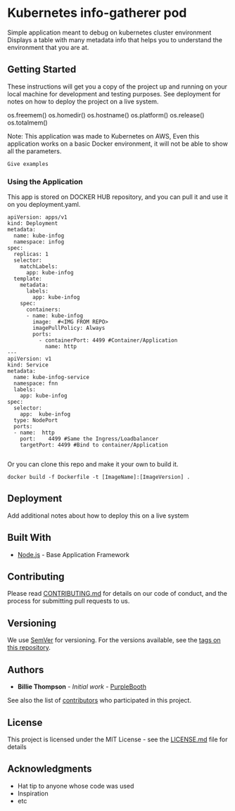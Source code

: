 # Kubernetes info-gatherer pod

Simple application meant to debug on kubernetes cluster environment
Displays a table with many metadata info that helps you to understand the environment that you are at.


## Getting Started

These instructions will get you a copy of the project up and running on your local machine for development and testing purposes. See deployment for notes on how to deploy the project on a live system. 

os.freemem()
os.homedir()
os.hostname()
os.platform()
os.release()
os.totalmem()


Note: This application was made to Kubernetes on AWS, 
Even this application works on a basic Docker environment, it will not be able to show all the parameters.

```
Give examples
```

### Using the Application

This app is stored on DOCKER HUB repository, and you can pull it and use it on you deployment.yaml.

```
apiVersion: apps/v1
kind: Deployment
metadata:
  name: kube-infog
  namespace: infog
spec:
  replicas: 1
  selector:
    matchLabels:
      app: kube-infog
  template:
    metadata:
      labels:
        app: kube-infog
    spec:
      containers:
      - name: kube-infog
        image:  #<IMG FROM REPO>
        imagePullPolicy: Always
        ports:
          - containerPort: 4499 #Container/Application
            name: http
---
apiVersion: v1
kind: Service
metadata:
  name: kube-infog-service
  namespace: fnn
  labels:
    app: kube-infog
spec:
  selector:
    app:  kube-infog
  type: NodePort
  ports:
  - name:  http
    port:    4499 #Same the Ingress/Loadbalancer
    targetPort: 4499 #Bind to container/Application
    
```




Or you can clone this repo and make it your own to build it.
```
docker build -f Dockerfile -t [ImageName]:[ImageVersion] .
```


## Deployment

Add additional notes about how to deploy this on a live system

## Built With

* [Node.js](https://nodejs.org/en/) - Base Application Framework

## Contributing

Please read [CONTRIBUTING.md](https://gist.github.com/PurpleBooth/b24679402957c63ec426) for details on our code of conduct, and the process for submitting pull requests to us.

## Versioning

We use [SemVer](http://semver.org/) for versioning. For the versions available, see the [tags on this repository](https://github.com/your/project/tags). 

## Authors

* **Billie Thompson** - *Initial work* - [PurpleBooth](https://github.com/PurpleBooth)

See also the list of [contributors](https://github.com/your/project/contributors) who participated in this project.

## License

This project is licensed under the MIT License - see the [LICENSE.md](LICENSE.md) file for details

## Acknowledgments

* Hat tip to anyone whose code was used
* Inspiration
* etc
